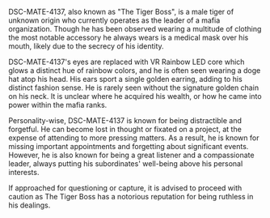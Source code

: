 DSC-MATE-4137, also known as "The Tiger Boss", is a male tiger of unknown origin who currently operates as the leader of a mafia organization. Though he has been observed wearing a multitude of clothing the most notable accessory he always wears is a medical mask over his mouth, likely due to the secrecy of his identity.

DSC-MATE-4137's eyes are replaced with VR Rainbow LED core which glows a distinct hue of rainbow colors, and he is often seen wearing a doge hat atop his head. His ears sport a single golden earring, adding to his distinct fashion sense. He is rarely seen without the signature golden chain on his neck. It is unclear where he acquired his wealth, or how he came into power within the mafia ranks.

Personality-wise, DSC-MATE-4137 is known for being distractible and forgetful. He can become lost in thought or fixated on a project, at the expense of attending to more pressing matters. As a result, he is known for missing important appointments and forgetting about significant events. However, he is also known for being a great listener and a compassionate leader, always putting his subordinates' well-being above his personal interests.

If approached for questioning or capture, it is advised to proceed with caution as The Tiger Boss has a notorious reputation for being ruthless in his dealings.